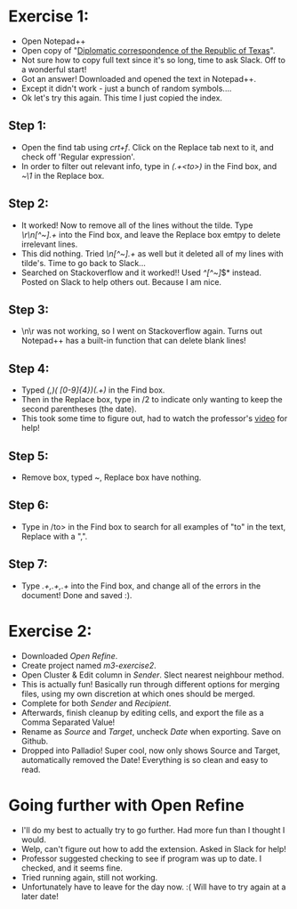 # Exercise 1:
- Open Notepad++
- Open copy of "[Diplomatic correspondence of the Republic of Texas](https://archive.org/stream/diplomaticcorre33statgoog/diplomaticcorre33statgoog_djvu.txt)".
- Not sure how to copy full text since it's so long, time to ask Slack. Off to a wonderful start!
- Got an answer! Downloaded and opened the text in Notepad++.
- Except it didn't work - just a bunch of random symbols....
- Ok let's try this again. This time I just copied the index.
## Step 1:
- Open the find tab using *crt+f*. Click on the Replace tab next to it, and check off 'Regular expression'.
- In order to filter out relevant info, type in *(.+\<to\>)* in the Find box, and *~\1* in the Replace box.
## Step 2:
- It worked! Now to remove all of the lines without the tilde. Type *\r\n[^~].+* into the Find box, and leave the Replace box emtpy to delete irrelevant lines.
- This did nothing. Tried *\n[^~].+* as well but it deleted all of my lines with tilde's. Time to go back to Slack...
- Searched on Stackoverflow and it worked!! Used *^[^~]*$* instead. Posted on Slack to help others out. Because I am nice.
## Step 3:
- \n\r was not working, so I went on Stackoverflow again. Turns out Notepad++ has a built-in function that can delete blank lines!
## Step 4:
- Typed *(,)( [0-9]{4})(.+)* in the Find box.
- Then in the Replace box, type in /2 to indicate only wanting to keep the second parentheses (the date).
- This took some time to figure out, had to watch the professor's [video](https://www.youtube.com/embed/yQzfJsyfMNw) for help!
## Step 5:
- Remove box, typed ~, Replace box have nothing.
## Step 6: 
- Type in /to> in the Find box to search for all examples of "to" in the text, Replace with a ",".
## Step 7:
- Type *.+,.+,.+* into the Find box, and change all of the errors in the document! Done and saved :).

# Exercise 2:
- Downloaded _Open Refine_.
- Create project named *m3-exercise2*.
- Open Cluster & Edit column in *Sender*. Slect nearest neighbour method. 
- This is actually fun! Basically run through different options for merging files, using my own discretion at which ones should be merged.
- Complete for both *Sender* and *Recipient*.
- Afterwards, finish cleanup by editing cells, and export the file as a Comma Separated Value!
- Rename as *Source* and *Target*, uncheck *Date* when exporting. Save on Github.
- Dropped into Palladio! Super cool, now only shows Source and Target, automatically removed the Date! Everything is so clean and easy to read.

# Going further with Open Refine
- I'll do my best to actually try to go further. Had more fun than I thought I would.
- Welp, can't figure out how to add the extension. Asked in Slack for help!
- Professor suggested checking to see if program was up to date. I checked, and it seems fine.
- Tried running again, still not working.
- Unfortunately have to leave for the day now. :( Will have to try again at a later date!
